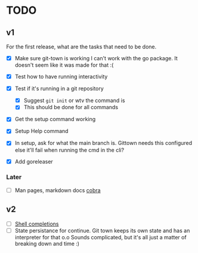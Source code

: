 # TODO

## v1

For the first release, what are the tasks that need to be done.

- [x] Make sure git-town is working
I can't work with the go package. It doesn't seem like it was made for that :(

- [x] Test how to have running interactivity
- [x] Test if it's running in a git repository
  - [x] Suggest `git init` or wtv the command is
  - [x] This should be done for all commands
- [x] Get the setup command working
- [x] Setup Help command
- [x] In setup, ask for what the main branch is. Gittown needs this configured else it'll fail when running the cmd in the cli?
- [x] Add goreleaser

### Later

- [ ] Man pages, markdown docs [cobra](https://github.com/spf13/cobra/blob/main/site/content/docgen/_index.md)

## v2

- [ ] [Shell completions](https://github.com/spf13/cobra/blob/main/site/content/completions/_index.md)
- [ ] State persistance for continue. Git town keeps its own state and has an interpreter for that o.o Sounds complicated, but it's all just a matter of breaking down and time :)
